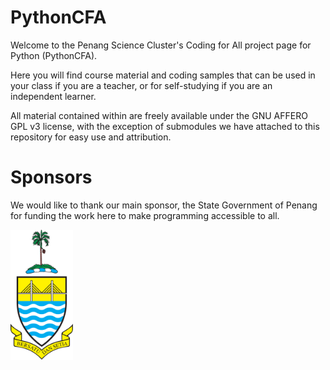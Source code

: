 # PythonCFA

Welcome to the Penang Science Cluster's Coding for All project page for Python (PythonCFA).

Here you will find course material and coding samples that can be used in your class if you are a teacher, or for self-studying if you are an independent learner.

All material contained within are freely available under the GNU AFFERO GPL v3 license, with the exception of submodules we have attached to this repository for easy use and attribution.

# Sponsors

We would like to thank our main sponsor, the State Government of Penang for funding the work here to make programming accessible to all.

<a href="https://www.penang.gov.my/">
    <img 
    src="./resources/images/jata_pulau_pinang.svg" 
    alt="The Penang State Government coat of arms"
    width="100"
    >
</a>

